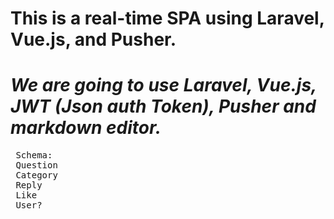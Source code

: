 # This is a real-time SPA using Laravel, Vue.js, and Pusher.

# <i> We are going to use Laravel, Vue.js, JWT (Json auth Token), Pusher and markdown editor. </i>

<pre> Schema:
 Question
 Category
 Reply
 Like
 User?
 </pre>